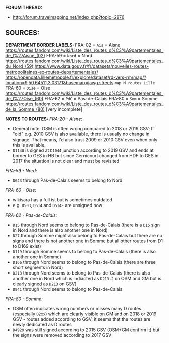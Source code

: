 ﻿**FORUM THREAD:**
- http://forum.travelmapping.net/index.php?topic=2976


**SOURCES:**
- 

**DEPARTMENT BORDER LABELS:**
FRA-02 = `Ais` = Aisne
   https://routes.fandom.com/wiki/Liste_des_routes_d%C3%A9partementales_de_l%27Aisne_(02)
FRA-59 = `Nord` = Nord
   https://routes.fandom.com/wiki/Liste_des_routes_d%C3%A9partementales_du_Nord_(59)
   https://www.data.gouv.fr/fr/datasets/nouvelles-routes-metropolitaines-ex-routes-departementales/
   https://opendata.lillemetropole.fr/explore/dataset/rd-vers-rm/map/?location=9,50.64511,3.03171&basemap=jawg.streets `map M routes Lille`
FRA-60 = `Oise` = Oise
   https://routes.fandom.com/wiki/Liste_des_routes_d%C3%A9partementales_de_l%27Oise_(60)
FRA-62 = `PdC` = Pas-de-Calais
FRA-80 = `Som` = Somme
   https://routes.fandom.com/wiki/Liste_des_routes_d%C3%A9partementales_de_la_Somme_(80) [very incomplete]

**NOTES TO ROUTES:**
*FRA-20 - Aisne:*
- General note: OSM is often wrong compared to 2018 or 2019 GSV; If "old" e.g. 2010 GSV is also available, there is usually no change in signage. That means, I'd also trust 2009 or 2010 GSV even when only this is available.
- `D1140` is signed at `D1044` junction according to 2019 GSV and ends at border to GES in HB but since Gernicourt changed from HDF to GES in 2017 the situation is not clear and must be revisited

*FRA-59 - Nord:*
- `D643` through Pas-de-Calais seems to belong to Nord

*FRA-60 - Oise:*
- wikisara has a full ist but is sometimes outdated
- e.g. `D503`, `D514` and `D514E` are unsigned now

*FRA-62 - Pas-de-Calais:*
- `D15` through Nord seems to belong to Pas-de-Calais (there is a `D15` sign in Nord and there is also another one in Nord)
- `D27` through Somme might also belong to Pas-de-Calais but there are no signs and there is not another one in Somme but all other routes from D1 to D169 exist)
- `D119` through Somme seems to belong to Pas-de-Calais (there is also another one in Somme)
- `D166` through Nord seems to belong to Pas-de-Calais (there are three short segments in Nord)
- `D213` through Nord seems to belong to Pas-de-Calais (there is also another one in Nord which is indiacted as `D213.2` on OSM and GM but is clearly signed as `D213` on GSV)
- `D941` through Nord seems to belong to Pas-de-Calais

*FRA-80 - Somme:*
- OSM often indicates wrong numbers or misses many D routes (especially `D2xx`) which are clearly visible on GM and on 2018 or 2019 GSV - routes added according to GSV; it seems that the routes are newly dedicated as D routes
- `D4929` was still signed according to 2015 GSV (OSM+GM confirm it) but the signs were removed according to 2017 GSV
